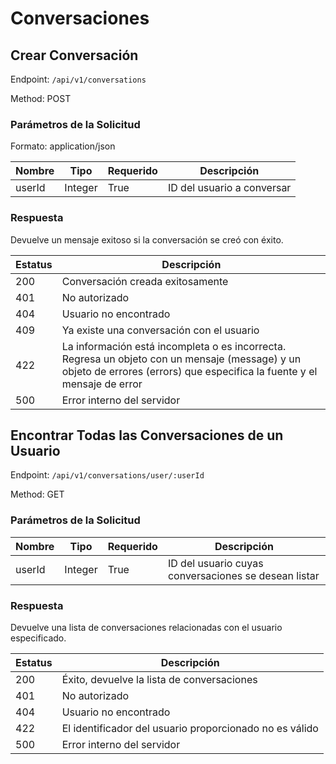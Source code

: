# Conversaciones

## Crear Conversación

Endpoint: `/api/v1/conversations`

Method: POST

### Parámetros de la Solicitud

Formato: application/json

| Nombre | Tipo   | Requerido | Descripción                 |
| ------ | ------ | --------- | --------------------------- |
| userId | Integer | True      | ID del usuario a conversar  |

### Respuesta

Devuelve un mensaje exitoso si la conversación se creó con éxito.

| Estatus | Descripción                              |
| ------- | ---------------------------------------- |
| 200     | Conversación creada exitosamente         |
| 401     | No autorizado                            |
| 404     | Usuario no encontrado                    |
| 409     | Ya existe una conversación con el usuario |
| 422     | La información está incompleta o es incorrecta. Regresa un objeto con un mensaje (message) y un objeto de errores (errors) que especifica la fuente y el mensaje de error |
| 500     | Error interno del servidor               |

<div style="page-break-after: always;"></div>

## Encontrar Todas las Conversaciones de un Usuario

Endpoint: `/api/v1/conversations/user/:userId`

Method: GET

### Parámetros de la Solicitud

| Nombre | Tipo   | Requerido | Descripción                 |
| ------ | ------ | --------- | --------------------------- |
| userId | Integer | True      | ID del usuario cuyas conversaciones se desean listar |

### Respuesta

Devuelve una lista de conversaciones relacionadas con el usuario especificado.

| Estatus | Descripción                              |
| ------- | ---------------------------------------- |
| 200     | Éxito, devuelve la lista de conversaciones |
| 401     | No autorizado                            |
| 404     | Usuario no encontrado                    |
| 422     | El identificador del usuario proporcionado no es válido |
| 500     | Error interno del servidor               |


<div style="page-break-after: always;"></div>